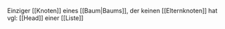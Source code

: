 Einziger [[Knoten]] eines [[Baum|Baums]], der keinen [[Elternknoten]] hat
vgl: [[Head]] einer [[Liste]]

